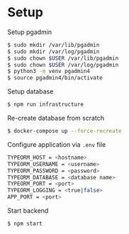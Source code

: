 # Setup

Setup pgadmin
```bash
$ sudo mkdir /var/lib/pgadmin
$ sudo mkdir /var/log/pgadmin
$ sudo chown $USER /var/lib/pgadmin
$ sudo chown $USER /var/log/pgadmin
$ python3 -m venv pgadmin4
$ source pgadmin4/bin/activate
```

Setup database
```bash
$ npm run infrastructure
```

Re-create database from scratch
```bash
$ docker-compose up --force-recreate
```

Configure application via `.env` file
```bash
TYPEORM_HOST = <hostname>
TYPEORM_USERNAME = <username>
TYPEORM_PASSWORD = <password>
TYPEORM_DATABASE = <database name>
TYPEORM_PORT = <port>
TYPEORM_LOGGING = <true|false>
APP_PORT = <port>
```

Start backend
```bash
$ npm start
```